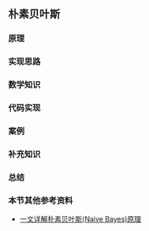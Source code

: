 ## 朴素贝叶斯

### 原理



### 实现思路



### 数学知识

### 代码实现

### 案例

### 补充知识



### 总结



### 本节其他参考资料

* [一文详解朴素贝叶斯(Naive Bayes)原理](https://zhuanlan.zhihu.com/p/37575364)